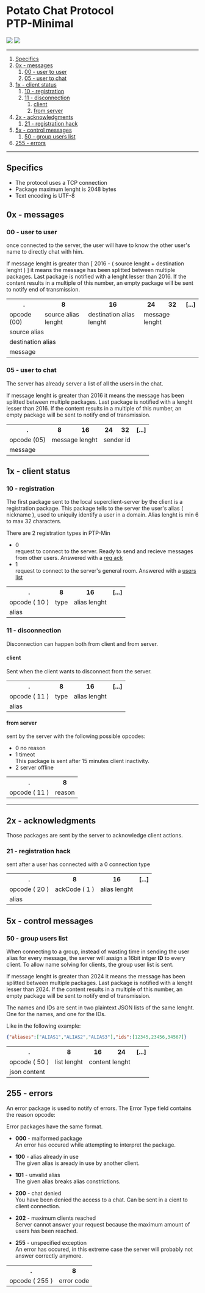 <h1>
Potato Chat Protocol<br>
PTP-Minimal
</h1>

![](https://img.shields.io/badge/Status-discussion-red?style=flat-square)
![](https://img.shields.io/badge/Latest%20version-Min.0-informational?style=flat-square)



---

1. [Specifics](#specifics)
2. [0x - messages](#0x---messages)
   1. [00 - user to user](#00---user-to-user)
   2. [05 - user to chat](#05---user-to-chat)
3. [1x - client status](#1x---client-status)
   1. [10 - registration](#10---registration)
   2. [11 - disconnection](#11---disconnection)
      1. [client](#client)
      2. [from server](#from-server)
4. [2x - acknowledgments](#2x---acknowledgments)
   1. [21 - registration hack](#21---registration-hack)
5. [5x - control messages](#5x---control-messages)
   1. [50 - group users list](#50---group-users-list)
6. [255 - errors](#255---errors)

---


## Specifics

- The protocol uses a TCP connection
- Package maximum lenght is 2048 bytes
- Text encoding is UTF-8

## 0x - messages

### 00 - user to user
once connected to the server, the user will have to know the other user's name to directly chat with him.

If message lenght is greater than [ 2016 - ( source lenght + destination lenght ) ] it means the message has been splitted between multiple packages.
Last package is notified with a lenght lesser than 2016.
If the content results in a multiple of this number, an empty package will be sent to notify end of transmission.

<table style="width:100%">
   <tr>
      <th> . </th>
      <th> 8 </th>
      <th> 16 </th>
      <th> 24 </th>
      <th> 32 </th>
      <th> [...] </th>
   </tr>

   <tr>
      <td colspan="1"> opcode (00) </td>
      <td colspan="1"> source alias lenght </td>
      <td colspan="1"> destination alias lenght </td>
      <td colspan="2"> message lenght </td>
   </tr>
   <tr>
      <td colspan="10"> source alias  </td>
   </tr>
   <tr>  
      <td colspan="10"> destination alias </td>
   </tr>
   <tr>
      <td colspan="10"> message </td>
   </tr>
</table>


### 05 - user to chat
The server has already server a list of all the users in the chat.

If message lenght is greater than 2016 it means the message has been splitted between multiple packages.
Last package is notified with a lenght lesser than 2016.
If the content results in a multiple of this number, an empty package will be sent to notify end of transmission.


<table>
  <tr>
      <th> . </th>
      <th> 8 </th>
      <th> 16 </th>
      <th> 24 </th>
      <th> 32 </th>
      <th> [...] </th>
  </tr>
  <tr>
      <td colspan="1"> opcode (05) </td>
      <td colspan="2"> message lenght </td>
      <td colspan="2"> sender id </td>
  </tr>
  <tr>
      <td colspan="6"> message </td>
  </tr>
</table>


## 1x - client status

### 10 - registration

The first package sent to the local superclient-server by the client is a registration package.
This package tells to the server the user's alias ( nickname ), used to uniquily identify a user in a domain.
Alias lenght is min 6 to max 32 characters.

There are 2 registration types in PTP-Min
- 0
  <br>request to connect to the server. Ready to send and recieve messages from other users.
  Answered with a [reg ack](#21---registration-hack)
- 1
  <br>request to connect to the server's general room.
  Answered with a [users list]()



<table>
  <tr>
      <th> . </th>
      <th> 8 </th>
      <th> 16 </th>
      <th> [...] </th>
  </tr>

  <tr>
      <td colspan="1"> opcode ( 10 ) </td>
      <td colspan="1"> type </td>
      <td colspan="1"> alias lenght </td>
  </tr>
  <tr>  
      <td colspan="5"> alias  </td>
  </tr>
</table>



### 11 - disconnection

Disconnection can happen both from client and from server.


#### client

Sent when the client wants to disconnect from the server.


<table>
  <tr>
      <th> . </th>
      <th> 8 </th>
      <th> 16 </th>
      <th> [...] </th>
  </tr>

  <tr>
      <td colspan="1"> opcode ( 11 )</td>
      <td colspan="1"> type</td>
      <td colspan="1"> alias lenght</td>
  </tr>
  <tr>  
      <td colspan="10"> alias </td>
  </tr>
</table>


#### from server

sent by the server with the following possible opcodes:
- 0 no reason
- 1 timeot
  <br>This package is sent after 15 minutes client inactivity.
- 2 server offline



<table>
  <tr>
      <th> . </th>
      <th> 8 </th>
  </tr>

  <tr>
      <td colspan="1"> opcode ( 11 ) </td>
      <td colspan="1"> reason </td>
  </tr>
</table>


---


## 2x - acknowledgments

Those packages are sent by the server to acknowledge client actions.

### 21 - registration hack
sent after a user has connected with a 0 connection type

<table>
  <tr>
      <th> . </th>
      <th> 8 </th>
      <th> 16 </th>
      <th> [...] </th>
  </tr>

  <tr>
      <td colspan="1"> opcode ( 20 ) </td>
      <td colspan="1"> ackCode ( 1 ) </td>
      <td colspan="1"> alias lenght </td>
  </tr>
  <tr>
      <td colspan="10"> alias </td>
  </tr>
</table>


## 5x - control messages

### 50 - group users list
When connecting to a group, instead of wasting time in sending the user alias for every message, the server will assign a 16bit intger **ID** to every client.
To allow name solving for clients, the group user list is sent.

If message lenght is greater than 2024 it means the message has been splitted between multiple packages.
Last package is notified with a lenght lesser than 2024.
If the content results in a multiple of this number, an empty package will be sent to notify end of transmission.

The names and IDs are sent in two plaintext JSON lists of the same lenght.
One for the names, and one for the IDs. 

Like in the following example:


```json
{"aliases":["ALIAS1","ALIAS2","ALIAS3"],"ids":[12345,23456,34567]}
```


<table>
  <tr>
      <th> . </th>
      <th> 8 </th>
      <th> 16 </th>
      <th> 24
      <th> [...] </th>
  </tr>

  <tr>
      <td colspan="1"> opcode ( 50 ) </td>
      <td colspan="1"> list lenght </td>
      <td colspan="2"> content lenght </td>
  </tr>
  <tr>  
      <td colspan="10"> json content </td>
  </tr>
</table>


## 255 - errors

An error package is used to notify of errors.
The Error Type field contains the reason opcode:

Error packages have the same format.


- **000** - malformed package
<br>An error has occured while attempting to interpret the package.

- **100** - alias already in use
<br>The given alias is aready in use by another client.

- **101** - unvalid alias
<br>The given alias breaks alias constrictions.

- **200** - chat denied
<br>You have been denied the access to a chat. Can be sent in a cient to client connection.

- **202** - maximum clients reached
<br>Server cannot answer your request because the maximum amount of users has been reached.

- **255** - unspecified exception
<br>An error has occured, in this extreme case the server will probably not answer correctly anymore.


<table>
  <tr>
      <th> . </th>
      <th> 8 </th>
  </tr>

  <tr>
      <td> opcode ( 255 ) </td>
      <td> error code </td>
  </tr>
</table>
